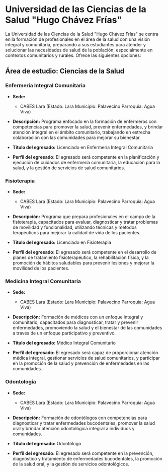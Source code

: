 # Universidad de las Ciencias de la Salud "Hugo Chávez Frías"

La Universidad de las Ciencias de la Salud "Hugo Chávez Frías" se centra en la formación de profesionales en el área de la salud con una visión integral y comunitaria, preparando a sus estudiantes para atender y solucionar las necesidades de salud de la población, especialmente en contextos comunitarios y rurales. Ofrece las siguientes opciones:

## Área de estudio: Ciencias de la Salud

### Enfermería Integral Comunitaria

* **Sede:** 
  * CABES Lara (Estado: Lara Municipio: Palavecino Parroquia: Agua Viva)

* **Descripción:** 
  Programa enfocado en la formación de enfermeros con competencias para promover la salud, prevenir enfermedades, y brindar atención integral en el ámbito comunitario, trabajando en estrecha colaboración con las comunidades para mejorar su bienestar.

* **Título del egresado:** 
  Licenciado en Enfermería Integral Comunitaria

* **Perfil del egresado:** 
  El egresado será competente en la planificación y ejecución de cuidados de enfermería comunitaria, la educación para la salud, y la gestión de servicios de salud comunitarios.

### Fisioterapia

* **Sede:** 
  * CABES Lara (Estado: Lara Municipio: Palavecino Parroquia: Agua Viva)

* **Descripción:** 
  Programa que prepara profesionales en el campo de la fisioterapia, capacitados para evaluar, diagnosticar y tratar problemas de movilidad y funcionalidad, utilizando técnicas y métodos terapéuticos para mejorar la calidad de vida de los pacientes.

* **Título del egresado:** 
  Licenciado en Fisioterapia

* **Perfil del egresado:** 
  El egresado será competente en el desarrollo de planes de tratamiento fisioterapéutico, la rehabilitación física, y la promoción de hábitos saludables para prevenir lesiones y mejorar la movilidad de los pacientes.

### Medicina Integral Comunitaria

* **Sede:** 
  * CABES Lara (Estado: Lara Municipio: Palavecino Parroquia: Agua Viva)

* **Descripción:** 
  Formación de médicos con un enfoque integral y comunitario, capacitados para diagnosticar, tratar y prevenir enfermedades, promoviendo la salud y el bienestar de las comunidades a través de un enfoque participativo y preventivo.

* **Título del egresado:** 
  Médico Integral Comunitario

* **Perfil del egresado:** 
  El egresado será capaz de proporcionar atención médica integral, gestionar servicios de salud comunitarios, y participar en la promoción de la salud y prevención de enfermedades en las comunidades.

### Odontología

* **Sede:** 
  * CABES Lara (Estado: Lara Municipio: Palavecino Parroquia: Agua Viva)

* **Descripción:** 
  Formación de odontólogos con competencias para diagnosticar y tratar enfermedades bucodentales, promover la salud oral y brindar atención odontológica integral a individuos y comunidades.

* **Título del egresado:** 
  Odontólogo

* **Perfil del egresado:** 
  El egresado será competente en la prevención, diagnóstico y tratamiento de enfermedades bucodentales, la promoción de la salud oral, y la gestión de servicios odontológicos.





